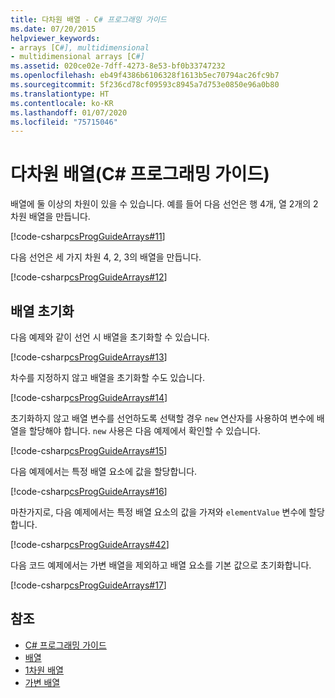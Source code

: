 ```yaml
---
title: 다차원 배열 - C# 프로그래밍 가이드
ms.date: 07/20/2015
helpviewer_keywords:
- arrays [C#], multidimensional
- multidimensional arrays [C#]
ms.assetid: 020ce02e-7dff-4273-8e53-bf0b33747232
ms.openlocfilehash: eb49f4386b6106328f1613b5ec70794ac26fc9b7
ms.sourcegitcommit: 5f236cd78cf09593c8945a7d753e0850e96a0b80
ms.translationtype: HT
ms.contentlocale: ko-KR
ms.lasthandoff: 01/07/2020
ms.locfileid: "75715046"
---
```

# <a name="multidimensional-arrays-c-programming-guide"></a>다차원 배열(C# 프로그래밍 가이드)

배열에 둘 이상의 차원이 있을 수 있습니다. 예를 들어 다음 선언은 행 4개, 열 2개의 2차원 배열을 만듭니다.  
  
 [!code-csharp[csProgGuideArrays#11](~/samples/snippets/csharp/VS_Snippets_VBCSharp/csProgGuideArrays/CS/Arrays.cs#11)]  
  
 다음 선언은 세 가지 차원 4, 2, 3의 배열을 만듭니다.  
  
 [!code-csharp[csProgGuideArrays#12](~/samples/snippets/csharp/VS_Snippets_VBCSharp/csProgGuideArrays/CS/Arrays.cs#12)]  
  
## <a name="array-initialization"></a>배열 초기화

 다음 예제와 같이 선언 시 배열을 초기화할 수 있습니다.  
  
 [!code-csharp[csProgGuideArrays#13](~/samples/snippets/csharp/VS_Snippets_VBCSharp/csProgGuideArrays/CS/Arrays.cs#13)]  
  
 차수를 지정하지 않고 배열을 초기화할 수도 있습니다.  
  
 [!code-csharp[csProgGuideArrays#14](~/samples/snippets/csharp/VS_Snippets_VBCSharp/csProgGuideArrays/CS/Arrays.cs#14)]  
  
 초기화하지 않고 배열 변수를 선언하도록 선택할 경우 `new` 연산자를 사용하여 변수에 배열을 할당해야 합니다. `new` 사용은 다음 예제에서 확인할 수 있습니다.  
  
 [!code-csharp[csProgGuideArrays#15](~/samples/snippets/csharp/VS_Snippets_VBCSharp/csProgGuideArrays/CS/Arrays.cs#15)]  
  
 다음 예제에서는 특정 배열 요소에 값을 할당합니다.  
  
 [!code-csharp[csProgGuideArrays#16](~/samples/snippets/csharp/VS_Snippets_VBCSharp/csProgGuideArrays/CS/Arrays.cs#16)]  
  
 마찬가지로, 다음 예제에서는 특정 배열 요소의 값을 가져와 `elementValue` 변수에 할당합니다.  
  
 [!code-csharp[csProgGuideArrays#42](~/samples/snippets/csharp/VS_Snippets_VBCSharp/csProgGuideArrays/CS/Arrays.cs#42)]  
  
 다음 코드 예제에서는 가변 배열을 제외하고 배열 요소를 기본 값으로 초기화합니다.  
  
 [!code-csharp[csProgGuideArrays#17](~/samples/snippets/csharp/VS_Snippets_VBCSharp/csProgGuideArrays/CS/Arrays.cs#17)]  
  
## <a name="see-also"></a>참조

- [C# 프로그래밍 가이드](../index.md)
- [배열](./index.md)
- [1차원 배열](./single-dimensional-arrays.md)
- [가변 배열](./jagged-arrays.md)
